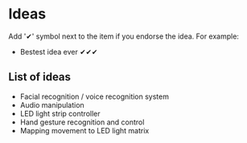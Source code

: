 # Ideas

Add '✔' symbol next to the item if you endorse the idea. For example:

- Bestest idea ever ✔✔✔

## List of ideas

- Facial recognition / voice recognition system
- Audio manipulation
- LED light strip controller
- Hand gesture recognition and control
- Mapping movement to LED light matrix